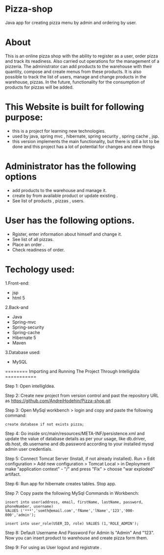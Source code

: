# Pizza-shop
Java app for creating pizza menu by admin and ordering by user.

# About

This is an online pizza shop with the ability to register as a user, order pizza and track its readiness.
Also carried out operations for the management of a pizzeria. 
The administrator can add products to the warehouse with their quantity, compose and create menus from these products.
It is also possible to track the list of users, manage and change products in the warehouse, pizzas.
In the future, functionality for the consumption of products for pizzas will be added.

# This Website is built for following purpose:

- this is a project for learning new technologies.
- used by java, spring mvc , hibernate, spring security , spring cache , jsp.
- this version implements the main functionality, but there is still a lot to be done and this project has a lot of potential for changes and new things

# Administrator has the following options
- add products to the warehouse and manage it.
- create by from available product or update existing .
- See list of products , pizzas , users.
# User has the following options.
- Rgister, enter information about himself and change it.
- See list of all pizzas.
- Place an order .
- Check readiness of order.
# Techology used:
1.Front-end:
- jsp 
- html 5

2.Back-and
- Java
- Spring-mvc
- Spring-security
- Spring-cache
- Hibernate 5
- Maven

3.Database used:
- MySQL


======== Importing and Running The Project Through IntelligIdia ===========

Step 1: Open intelligIdea.

Step 2: Create new project from version control and past the repository URL as https://github.com/AndreiHodehin/Pizza-shop.git

Step 3: Open MySql workbench > login and copy and paste the following command: 

    create database if not exists pizza; 

Step 4:  Go inside src/main/resources/META-INF/persistence.xml  and update the value of database details as per your usage, like db.driver, db.host, db.username and db.password according to your installed mysql admin user credentials. 

Step 5: Connect Tomcat Server (Install, if not already installed). Run > Edit configuration > Add new configuration > Tomcat Local > in Deployment make "application context" - "/" and press "Fix" > choose "war exploded" artifact. 

Step 6: Run app for hibernate creates tables. Stop app.

Step 7: Copy paste the following MySql Commands in Workbench:

    insert into user(address, email, firstName, lastName, password, phoneNumber, username)
    VALUES ('***','somth@email.com','fName','lName','123','000-000','admin');
    
    insert into user_role(USER_ID, role) VALUES (1,'ROLE_ADMIN');
  
Step 8: Default Username And Password For Admin Is "Admin" And "123". Now you can insert product to warehouse and create pizza form them.

Step 9: For using as User logout and registrate .

















